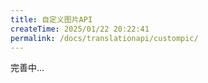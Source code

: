 ```yaml
---
title: 自定义图片API
createTime: 2025/01/22 20:22:41
permalink: /docs/translationapi/custompic/
---
```


完善中...